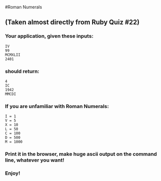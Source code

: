 #Roman Numerals
## (Taken almost directly from Ruby Quiz #22)
### Your application, given these inputs:

    IV
    99
    MCMXLII
    2401

### should return:

    4
    IC
    1942
    MMCDI

### If you are unfamiliar with Roman Numerals:

    I = 1
    V = 5
    X = 10
    L = 50
    C = 100
    D = 500
    M = 1000

### Print it in the browser, make huge ascii output on the command line, whatever you want!
### Enjoy!